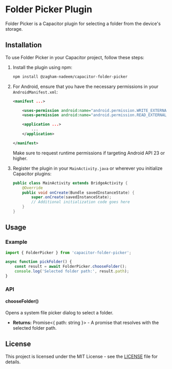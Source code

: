 # Folder Picker Plugin

Folder Picker is a Capacitor plugin for selecting a folder from the device's storage.

## Installation

To use Folder Picker in your Capacitor project, follow these steps:

1. Install the plugin using npm:

   ```bash
   npm install @zagham-nadeem/capacitor-folder-picker
   ```

2. For Android, ensure that you have the necessary permissions in your `AndroidManifest.xml`:

   ```xml
   <manifest ...>

       <uses-permission android:name="android.permission.WRITE_EXTERNAL_STORAGE" />
       <uses-permission android:name="android.permission.READ_EXTERNAL_STORAGE" />

       <application ...>
           ...
       </application>

   </manifest>
   ```

   Make sure to request runtime permissions if targeting Android API 23 or higher.

3. Register the plugin in your `MainActivity.java` or wherever you initialize Capacitor plugins:

   ```java
   public class MainActivity extends BridgeActivity {
       @Override
       public void onCreate(Bundle savedInstanceState) {
           super.onCreate(savedInstanceState);
           // Additional initialization code goes here
       }
   }
   ```

## Usage

### Example

```javascript
import { FolderPicker } from 'capacitor-folder-picker';

async function pickFolder() {
    const result = await FolderPicker.chooseFolder();
    console.log('Selected folder path:', result.path);
}
```

### API

#### chooseFolder()

Opens a system file picker dialog to select a folder.

- **Returns:** Promise\<{ path: string }\> - A promise that resolves with the selected folder path.

## License

This project is licensed under the MIT License - see the [LICENSE](LICENSE) file for details.
```
